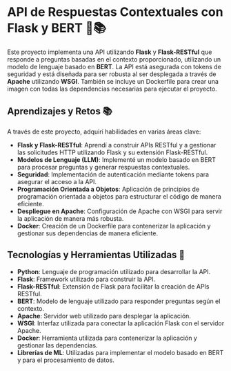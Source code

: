 # API de Respuestas Contextuales con Flask y BERT 🤖📚

Este proyecto implementa una API utilizando **Flask** y **Flask-RESTful** que responde a preguntas basadas en el contexto proporcionado, utilizando un modelo de lenguaje basado en **BERT**. La API está asegurada con tokens de seguridad y está diseñada para ser robusta al ser desplegada a través de **Apache** utilizando **WSGI**. También se incluye un Dockerfile para crear una imagen con todas las dependencias necesarias para ejecutar el proyecto.

## Aprendizajes y Retos 📚

A través de este proyecto, adquirí habilidades en varias áreas clave:
- **Flask y Flask-RESTful**: Aprendí a construir APIs RESTful y a gestionar las solicitudes HTTP utilizando Flask y su extensión Flask-RESTful.
- **Modelos de Lenguaje (LLM)**: Implementé un modelo basado en BERT para procesar preguntas y generar respuestas contextuales.
- **Seguridad**: Implementación de autenticación mediante tokens para asegurar el acceso a la API.
- **Programación Orientada a Objetos**: Aplicación de principios de programación orientada a objetos para estructurar el código de manera eficiente.
- **Despliegue en Apache**: Configuración de Apache con WSGI para servir la aplicación de manera más robusta.
- **Docker**: Creación de un Dockerfile para contenerizar la aplicación y gestionar sus dependencias de manera eficiente.

## Tecnologías y Herramientas Utilizadas 🚀

- **Python**: Lenguaje de programación utilizado para desarrollar la API.
- **Flask**: Framework utilizado para construir la API.
- **Flask-RESTful**: Extensión de Flask para facilitar la creación de APIs RESTful.
- **BERT**: Modelo de lenguaje utilizado para responder preguntas según el contexto.
- **Apache**: Servidor web utilizado para desplegar la aplicación.
- **WSGI**: Interfaz utilizada para conectar la aplicación Flask con el servidor Apache.
- **Docker**: Herramienta utilizada para contenerizar la aplicación y gestionar las dependencias.
- **Librerías de ML**: Utilizadas para implementar el modelo basado en BERT y para el procesamiento de datos.
